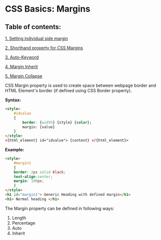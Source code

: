 # CSS Basics: Margins

## Table of contents:

[1. Setting individual side margin](src/Individual.html)

[2. Shorthand property for CSS Margins](src/Shorthand_4.html)

[3. Auto-Keyword](src/Auto_keyword.html)

[4. Margin Inherit](src/Inherit_keyword.html)

[5. Margin Collapse](src/Margin_collapse.html)

CSS Margin property is used to create space between webpage border and HTML Element's border (if defined using CSS Border property).

**Syntax:**
```html
<style>
    #idvalue
    {
        border: {width} {style} {color};
        margin: {value}
    }
</style>
<{html_element} id="idvalue"> {content} </{html_element}>
```

**Example:**
```html
<style>
    #margin1 
    {
    border: 2px solid black;
    text-align:center;
    margin: 100px;
    }
</style>
<h1 id="margin1"> Generic Heading with defined margin</h1>
<h1> Normal heading </h1>
```
The Margin property can be defined in following ways:

1. Length
2. Percentage
3. Auto 
4. Inherit
